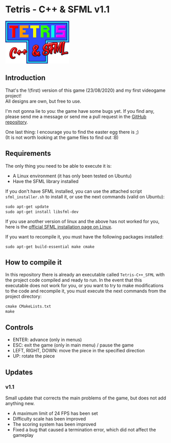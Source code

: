# Tetris - C++ & SFML v1.1
![Tetris Logo](resources/images/logo.png)

## Introduction

That's the !(first) version of this game (23/08/2020) and my first videogame project! \
All designs are own, but free to use.

I'm not gonna lie to you: the game have some bugs yet. If you find any, please send me a message or send me a pull request in the [GitHub repository](https://github.com/Adrian-2105/Tetris-Cpp_SFML).

One last thing: I encourage you to find the easter egg there is ;) \
(It is not worth looking at the game files to find out :B)

## Requirements

The only thing you need to be able to execute it is:

- A Linux environment (it has only been tested on Ubuntu)
- Have the SFML library installed

If you don't have SFML installed, you can use the attached script `sfml_installer.sh` to install it, or use the next commands (valid on Ubuntu):
```
sudo apt-get update
sudo apt-get install libsfml-dev
```
If you use another version of linux and the above has not worked for you, here is the [official SFML installation page on Linux](https://www.sfml-dev.org/tutorials/2.5/start-linux.php).

If you want to recompile it, you must have the following packages installed:

```
sudo apt-get build-essential make cmake
```

## How to compile it

In this repository there is already an executable called `Tetris-C++_SFML` with the project code compiled and ready to run. In the event that this executable does not work for you, or you want to try to make modifications to the code and recompile it, you must execute the next commands from the project directory:

```
cmake CMakeLists.txt
make
```

## Controls

- ENTER: advance (only in menus)
- ESC: exit the game (only in main menu) / pause the game
- LEFT, RIGHT, DOWN: move the piece in the specified direction
- UP: rotate the piece

## Updates

### v1.1

Small update that corrects the main problems of the game, but does not add anything new.

  - A maximum limit of 24 FPS has been set
  - Difficulty scale has been improved
  - The scoring system has been improved
  - Fixed a bug that caused a termination error, which did not affect the gameplay
